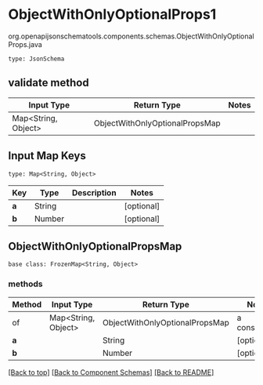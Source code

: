 # ObjectWithOnlyOptionalProps1
org.openapijsonschematools.components.schemas.ObjectWithOnlyOptionalProps.java
```
type: JsonSchema
```

## validate method
| Input Type | Return Type | Notes |
| ---------- | ----------- | ----- |
| Map<String, Object> | ObjectWithOnlyOptionalPropsMap | |

## Input Map Keys
```
type: Map<String, Object>
```
Key | Type |  Description | Notes
------------ | ------------- | ------------- | -------------
**a** | String |  | [optional]
**b** | Number |  | [optional]

## ObjectWithOnlyOptionalPropsMap
```
base class: FrozenMap<String, Object>
```

### methods
Method | Input Type | Return Type | Notes
------ | ---------- | ----------- | ------
of | Map<String, Object> | ObjectWithOnlyOptionalPropsMap | a constructor
**a** | | String | [optional]
**b** | | Number | [optional]

[[Back to top]](#top) [[Back to Component Schemas]](../../../README.md#Component-Schemas) [[Back to README]](../../../README.md)
